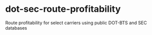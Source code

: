 # dot-sec-route-profitability
Route profitability for select carriers using public DOT-BTS and SEC databases
